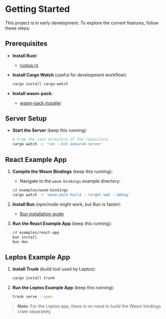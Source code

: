 # Getting Started

This project is in early development. To explore the current features, follow these steps:

## Prerequisites

- **Install Rust:**

  - [rustup.rs](https://rustup.rs/)

- **Install Cargo Watch** (useful for development workflow):

  ```bash
  cargo install cargo-watch
  ```

- **Install wasm-pack:**
  - [wasm-pack installer](https://rustwasm.github.io/wasm-pack/installer/)

## Server Setup

- **Start the Server** (keep this running):
  ```bash
  # From the root directory of the repository
  cargo watch -x 'run --bin ankurah-server'
  ```

## React Example App

1. **Compile the Wasm Bindings** (keep this running):

   - Navigate to the `wasm-bindings` example directory:

   ```bash
   cd examples/wasm-bindings
   cargo watch -s 'wasm-pack build --target web --debug'
   ```

2. **Install Bun** (npm/node might work, but Bun is faster):

   - [Bun installation guide](https://bun.sh/docs/installation)

3. **Run the React Example App** (keep this running):
   ```bash
   cd examples/react-app
   bun install
   bun dev
   ```

## Leptos Example App

1. **Install Trunk** (build tool used by Leptos):

   ```bash
   cargo install trunk
   ```

2. **Run the Leptos Example App** (keep this running):
   ```bash
   trunk serve --open
   ```

> **Note:** For the Leptos app, there is no need to build the Wasm bindings crate separately.
